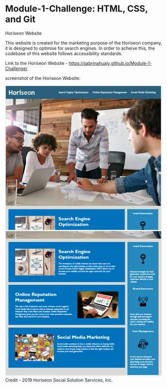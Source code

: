 # Module-1-Challenge: HTML, CSS, and Git

Horiseon Website

This website is created for the marketing purpose of the Horiseon company, it is designed to optimise for search engines. In order to acheive this, the codebase of this website follows accessibility standards. 

Link to the Horiseon Website - https://sabrinahuajy.github.io/Module-1-Challenge/

screenshot of the Horiseon Website:
<br>

<img src="assets\images\screenshot1.PNG" alt="screenshot of webpage part 1">
<img src="assets\images\screenshot2.PNG" alt="screenshot of webpage part 2">

<br>
Credit - 2019 Horiseon Social Solution Services, Inc.

